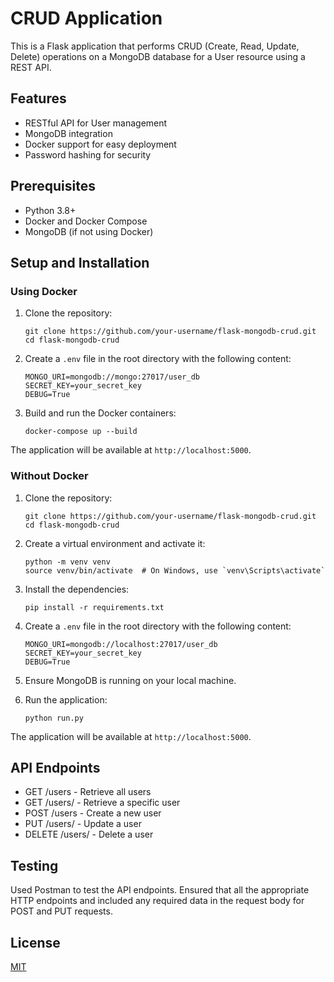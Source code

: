 # CRUD Application

This is a Flask application that performs CRUD (Create, Read, Update, Delete) operations on a MongoDB database for a User resource using a REST API.

## Features

- RESTful API for User management
- MongoDB integration
- Docker support for easy deployment
- Password hashing for security

## Prerequisites

- Python 3.8+
- Docker and Docker Compose
- MongoDB (if not using Docker)

## Setup and Installation

### Using Docker

1. Clone the repository:
   ```
   git clone https://github.com/your-username/flask-mongodb-crud.git
   cd flask-mongodb-crud
   ```

2. Create a `.env` file in the root directory with the following content:
   ```
   MONGO_URI=mongodb://mongo:27017/user_db
   SECRET_KEY=your_secret_key
   DEBUG=True
   ```

3. Build and run the Docker containers:
   ```
   docker-compose up --build
   ```

The application will be available at `http://localhost:5000`.

### Without Docker

1. Clone the repository:
   ```
   git clone https://github.com/your-username/flask-mongodb-crud.git
   cd flask-mongodb-crud
   ```

2. Create a virtual environment and activate it:
   ```
   python -m venv venv
   source venv/bin/activate  # On Windows, use `venv\Scripts\activate`
   ```

3. Install the dependencies:
   ```
   pip install -r requirements.txt
   ```

4. Create a `.env` file in the root directory with the following content:
   ```
   MONGO_URI=mongodb://localhost:27017/user_db
   SECRET_KEY=your_secret_key
   DEBUG=True
   ```

5. Ensure MongoDB is running on your local machine.

6. Run the application:
   ```
   python run.py
   ```

The application will be available at `http://localhost:5000`.

## API Endpoints

- GET /users - Retrieve all users
- GET /users/<id> - Retrieve a specific user
- POST /users - Create a new user
- PUT /users/<id> - Update a user
- DELETE /users/<id> - Delete a user

## Testing

Used Postman to test the API endpoints. Ensured that all the appropriate HTTP endpoints and included any required data in the request body for POST and PUT requests.

## License

[MIT](https://choosealicense.com/licenses/mit/)